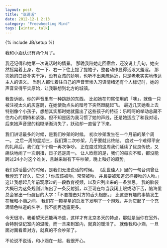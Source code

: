 ```yaml
---
layout: post
title: "说说话"
date: 2012-12-1 2:13 
category: "Freewheeling Mind"
tags: [winter, talk]
---
```

{% include JB/setup %}

我和小涵认识有两个月了。

我还记得和她第一次说话时的情景。
那晚我陪她走回宿舍，还没说上几句，她突然摇晃着上身，左一下、右一下往上提了提袖子，整套动作显得活泼又羞涩。
那次她的口音朴实干净，没有女孩的娇嗔，也听不出亲疏远近，只是老老实实地传达主人的语义。
当别人都忙着往自己的声音里惨入习语情绪还有个人标记时，她的声音显得平实原始，让我联想到北方的城镇。

我告诉她，你的声音里有一种跳跃的东西。
比如她在句尾使用的「噢」，就像一只被注视太久的灰喜鹊，在她使劲点头的暗号下突然蹬腿起飞。
最近几天她看上去特别像个小孩子，想想其实那时她就露出了这些孩子的特征：乐呵呵的举动总藏不住内心的期待和紧张。但不知是因为我习惯了她的声线，还是她适应了和我对话，后来她声音里的粗糙渐渐消失了，跃动却一直留了下来。

我们讲话最多的时候，是我们吵架的时候。
初次吵架发生在一个月前的某个周一。
之后一周的星期三，我们第二次吵架，几乎要就此终结。
度过一个难得平安的礼拜后，我们在下个周一再次争吵。
正在度过的这周我们延续了优良传统，又痛快地闹了一次别扭，日子还是周一。
让人欣慰的是，我们的每次不和，都没能跨过24小时这个难关，且越来越有下午吵架，晚上和好的趋势。

我们讲话最少的时候，是我们无法说话的时候。
《乱世佳人》里的一句台词曾让我惶恐了好久，它说：「你应该被吻，常常被吻，并且要被知道怎样接吻的人吻。」
这让我想起几年前观摩过的一段教育视频，以及它列出来的一条禁忌。
我的脑袋大概已为这条规则训练出了一条反射弧，以至现在每当我闭上眼或动下舌，脑海里总会冒出一行醒目的大字：「不要撞击对方的舌头根部。」
比这更有趣的事情发生在我和小涵之间。
我们在一颗星星的启发下发明了一个游戏，并为它起了一个充满情色味道的名字，我不能再透露更多。


今天很冷，我希望天还能再冷些，这样才有北京冬天的特点，那就是当你在室外，会特别惦记室内的温暖，而一旦来到室内，就真的暖活了。
就像我和小涵，一旦面对面看着对方，就真的不会吵架了。

不论说不说话，和小涵在一起，我很开心。
